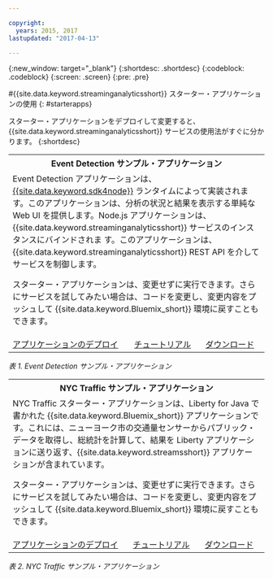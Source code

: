 ```yaml
---

copyright:
  years: 2015, 2017
lastupdated: "2017-04-13"

---
```


<!-- Attribute definitions -->
{:new_window: target="_blank"}
{:shortdesc: .shortdesc}
{:codeblock: .codeblock}
{:screen: .screen}
{:pre: .pre}

#{{site.data.keyword.streaminganalyticsshort}} スターター・アプリケーションの使用
{: #starterapps}

スターター・アプリケーションをデプロイして変更すると、{{site.data.keyword.streaminganalyticsshort}} サービスの使用法がすぐに分かります。
{:shortdesc}

<table summary="この表では、最初の行で Event Detection サンプル・アプリケーションについて説明しています。この表の 2 行目には、以下が含まれています。
1. 最初の列には、Event Detection スターター・アプリケーションをデプロイする方法に関する説明へのリンクが含まれています。2. 2 列目には、Event Detection スターター・アプリケーションを使用する方法に関するチュートリアルへのリンクが含まれています。3. 3 列目には、Event Detection スターター・アプリケーションを直接ダウンロードするためのリンクが含まれています。
 ">
  <tr>
    <th colspan="3">Event Detection サンプル・アプリケーション<br></th>
  </tr>
  <tr>
    <td colspan="3">Event Detection アプリケーションは、 <a href="https://console.ng.bluemix.net/catalog/starters/sdk-for-nodejs/?cm_mmc=dw-_-bluemix-_-ba-bluemix-detect-complex-events-from-data-stream-trs-_-article">{{site.data.keyword.sdk4node}}</a> ランタイムによって実装されます。このアプリケーションは、分析の状況と結果を表示する単純な Web UI を提供します。Node.js アプリケーションは、{{site.data.keyword.streaminganalyticsshort}} サービスのインスタンスにバインドされま
す。このアプリケーションは、{{site.data.keyword.streaminganalyticsshort}} REST API を介してサービスを制御します。<p>スターター・アプリケーションは、変更せずに実行できます。さらにサービスを試してみたい場合は、コードを変更し、変更内容をプッシュして {{site.data.keyword.Bluemix_short}} 環境に戻すこともできます。</p>
</td>
  </tr>
  <tr>
    <td><a href="/docs/services/StreamingAnalytics/t_starter_app_deploy.html" target="_blank">アプリケーションのデプロイ</a><br></td>
    <td><a href="http://www.ibm.com/developerworks/library/ba-bluemix-detect-complex-events-from-data-stream-trs/index.html" target="_blank">チュートリアル</a></td>
    <td><a href="https://hub.jazz.net/git/streamscloud/EventDetection/" target="_blank">ダウンロード</a></td>
  </tr>
</table>

*表 1. Event Detection サンプル・アプリケーション*

<table summary="この表では、最初の行で New York traffic サンプル・アプリケーションについて説明しています。この表の 2 行目には、以下が含まれています。
1. 最初の列には、New York traffic サンプル・アプリケーションをデプロイする方法に関する説明へのリンクが含まれています。2. 2 列目には、New York traffic サンプル・アプリケーションを使用する方法に関するチュートリアルへのリンクが含まれています。3. 3 列目には、New York traffic サンプル・アプリケーションを直接ダウンロードするためのリンクが含まれています。">
  <tr>
    <th colspan="3">NYC Traffic サンプル・アプリケーション<br></th>
  </tr>
  <tr>
    <td colspan="3">NYC Traffic スターター・アプリケーションは、Liberty for Java で書かれた {{site.data.keyword.Bluemix_short}} アプリケーションです。これには、ニューヨーク市の交通量センサーからパブリック・データを取得し、総統計を計算して、結果を Liberty アプリケーションに送り返す、{{site.data.keyword.streamsshort}} アプリケーションが含まれています。<p>スターター・アプリケーションは、変更せずに実行できます。さらにサービスを試してみたい場合は、コードを変更し、変更内容をプッシュして {{site.data.keyword.Bluemix_short}} 環境に戻すこともできます。</p>
</td>
  </tr>
  <tr>
    <td><a href="/docs/services/StreamingAnalytics/t_starter_app_deploy.html" target="_blank">アプリケーションのデプロイ</a><br></td>
    <td><a href="https://developer.ibm.com/streamsdev/docs/bluemix-streaming-analytics-starter-application/" target="_blank">チュートリアル</a></td>
    <td><a href="https://hub.jazz.net/git/streamscloud/NYCTraffic/" target="_blank">ダウンロード</a></td>
  </tr>
</table>

*表 2. NYC Traffic サンプル・アプリケーション*
